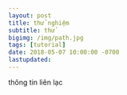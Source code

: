 ```yaml
---
layout: post
title: thử nghiệm
subtitle: thử
bigimg: /img/path.jpg
tags: [tutorial]
date: 2018-05-07 10:00:00 -0700
lastupdated: 
---
```


thông tin liên lạc
